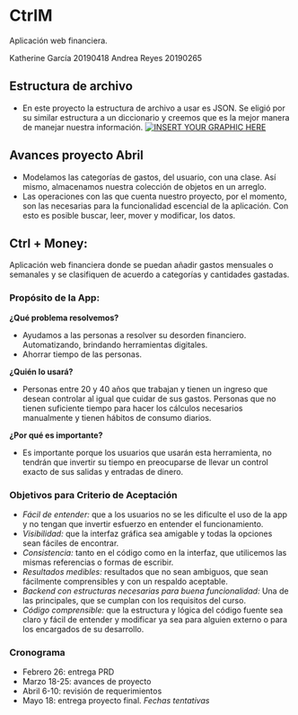 # CtrlM
Aplicación web financiera. 

Katherine García 20190418
Andrea Reyes 20190265

## Estructura de archivo
- En este proyecto la estructura de archivo a usar es JSON. Se eligió por su similar estructura a un diccionario y creemos que es la mejor manera de manejar nuestra información. 
[![INSERT YOUR GRAPHIC HERE](C:\Users\kgrac\Desktop\CtrlM\imgs)]()
## Avances proyecto Abril
- Modelamos las categorías de gastos, del usuario, con una clase. Así mismo, almacenamos nuestra colección de objetos en un arreglo.
- Las operaciones con las que cuenta nuestro proyecto, por el momento, son las necesarias para la funcionalidad escencial de la aplicación. Con esto es posible buscar, leer, mover y modificar, los datos.

## Ctrl + Money:
Aplicación web financiera donde se puedan añadir gastos mensuales o semanales y se clasifiquen 
de acuerdo a categorías y cantidades gastadas. 

### Propósito de la App:
**¿Qué problema resolvemos?**

- Ayudamos a las personas a resolver su desorden financiero. Automatizando, brindando herramientas 
digitales. 
- Ahorrar tiempo de las personas.

**¿Quién lo usará?**
- Personas entre 20 y 40 años que trabajan y tienen un ingreso que desean controlar al igual que cuidar 
de sus gastos. Personas que no tienen suficiente tiempo para hacer los cálculos necesarios manualmente 
y tienen hábitos de consumo diarios.

**¿Por qué es importante?**
- Es importante porque los usuarios que usarán esta herramienta, no tendrán que invertir su tiempo en 
preocuparse de llevar un control exacto de sus salidas y entradas de dinero.

### Objetivos para Criterio de Aceptación
- *Fácil de entender:* que a los usuarios no se les dificulte el uso de la app y no tengan que invertir esfuerzo en 
entender el funcionamiento. 
- *Visibilidad:* que la interfaz gráfica sea amigable y todas la opciones sean fáciles de encontrar.
- *Consistencia:* tanto en el código como en la interfaz, que utilicemos las mismas referencias o formas de escribir.
- *Resultados medibles:* resultados que no sean ambiguos, que sean fácilmente comprensibles y con un respaldo aceptable.
- *Backend con estructuras necesarias para buena funcionalidad:* Una de las principales, que se cumplan con los requisitos 
del curso.
- *Código comprensible:* que la estructura y lógica del código fuente sea claro y fácil de entender y modificar ya sea 
para alguien externo o para los encargados de su desarrollo.

### Cronograma
- Febrero 26: entrega PRD
- Marzo 18-25: avances de proyecto
- Abril 6-10:  revisión de requerimientos 
- Mayo 18: entrega proyecto final.
*Fechas tentativas*

